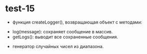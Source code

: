 # test-15

* функция createLogger(), возвращающая объект с методами:
- log(message): сохраняет сообщение в массив.
- getLogs(): выводит все сохраненные сообщения.

* генератор случайных чисел из диапазона.